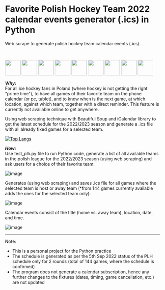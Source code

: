 # Favorite Polish Hockey Team 2022 calendar events generator (.ics) in Python
Web scrape to generate polish hockey team calendar events (.ics)

<br>

<p float="left">
<img src="https://user-images.githubusercontent.com/97128701/188421007-36b8b712-033d-4f62-9f74-04081d641fed.png" width="50" height="50">
<img src="https://user-images.githubusercontent.com/97128701/188421021-dfb04bcb-0e45-42b5-a0e2-7fbbca772c2a.png" width="50" height="50">
<img src="https://user-images.githubusercontent.com/97128701/188421027-e673a93b-1f1a-4f72-a6cd-b31f2cbaf299.png" width="50" height="50">
<img src="https://user-images.githubusercontent.com/97128701/188421037-f7223d61-2ce4-40ed-90c1-077b7b766282.png" width="50" height="50">
<img src="https://user-images.githubusercontent.com/97128701/188421044-2f303aea-dbed-4837-a80f-703521ec74ad.png" width="50" height="50">
<img src="https://user-images.githubusercontent.com/97128701/188421049-564a8488-cdd5-4cb8-ae50-91405bc2ccc8.png" width="50" height="50">
<img src="https://user-images.githubusercontent.com/97128701/188421054-69b3855f-17bb-4444-b4a7-dec0c64051b7.png" width="50" height="50">
<img src="https://user-images.githubusercontent.com/97128701/188421060-104503e5-d8a3-438e-a5b0-e0d64948d551.png" width="50" height="50">
<img src="https://user-images.githubusercontent.com/97128701/188421069-19e48261-b8a3-4f7d-a584-6c04cb0e41ab.png" width="50" height="50">
</p>

<strong><i>Why:</i></strong><br>
For all ice hockey fans in Poland (where hockey is not getting the right "prime time"), to have all games of their favorite team on the phone calendar (or pc, tablet), and to know when is the next game, at which location, against which team, together with a direct reminder. This feature is currently not available online to get anywhere.

Using web scraping technique with Beautiful Soup and iCalendar library to get the latest schedule for the 2022/2023 season and generate a .ics file with all already fixed games for a selected team. 

[![Top Langs](https://github-readme-stats.vercel.app/api/top-langs/?username=YonashA&layout=compact&theme=github_dark)](https://github.com/YonashA/phl-schedule-terminarz)

<strong><i>How:</i></strong><br>
Use test_plh.py file to run Python code, generate a list of all available teams in the polish league for the 2022/2023 season (using web scraping) and ask users for a choice of their favorite team.

![image](https://user-images.githubusercontent.com/97128701/188427858-53106dfd-4c4c-446b-a3ac-d7dd3f3b6c38.png)

Generates (using web scraping) and saves .ics file for all games where the selected team is host or away team (*from 144 games currently available adds the ones for the selected team only).

![image](https://user-images.githubusercontent.com/97128701/188428018-119620dc-44b3-4719-a0d5-4fd742731689.png)

Calendar events consist of the title (home vs. away team), location, date, and time. 

![image](https://user-images.githubusercontent.com/97128701/188428141-ddd493f1-96ca-4d23-ab6e-cde4756a5080.png)

<hr>
Note:
<ul>
<li>This is a personal project for the Python practice
</li>
<li>The schedule is generated as per the 5th Sep 2022 status of the PLH schedule only for 2 rounds (total of 144 games, where the schedule is confirmed)</li>
<li>The program does not generate a calendar subscription, hence any further changes to the fixtures (dates, timing, game cancellation, etc.) are not updated</li>
</ul>
